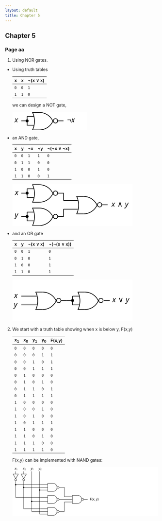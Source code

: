 ```yaml
---
layout: default
title: Chapter 5
---
```


## Chapter 5

### Page aa
1.  Using NOR gates.
   * Using truth tables

     |  x  |  x  | &not;(x &or; x) |
     |-----|-----|-----------------|
     | `0` | `0` |        `1`      |
     | `1` | `1` |        `0`      |

      we can design a NOT gate,
        
     ![](./assets/images/ch_05/NOT_from_NOR.svg)
    
   * an AND gate,

        |  x  |  y  | &not;x | &not;y | &not;(&not;x &or; &not;x) |
        |-----|-----|--------|--------|---------------------------|
        | `0` | `0` |  `1`   |  `1`   |            `0`            |
        | `0` | `1` |  `1`   |  `0`   |            `0`            |
        | `1` | `0` |  `0`   |  `1`   |            `0`            |
        | `1` | `1` |  `0`   |  `0`   |            `1`            |
       
        ![](./assets/images/ch_05/AND_from_NOR.svg)
    
   * and an OR gate

        |  x  |  y  | &not;(x &or; x) | &not;(&not;(x &or; x)) |
        |-----|-----|-----------------|------------------------|
        | `0` | `0` |       `1`       |          `0`           |
        | `0` | `1` |       `0`       |          `1`           |
        | `1` | `0` |       `0`       |          `1`           |
        | `1` | `1` |       `0`       |          `1`           |
        
        ![](./assets/images/ch_05/OR_from_NOR.svg)
    
2. We start with a truth table showing when x is below y, F(x,y)

    |x<sub>1</sub>|x<sub>0</sub>|y<sub>1</sub>|y<sub>0</sub>| F(x,y) |
    |-------------|-------------|-------------|-------------|--------|
    |     `0`     |     `0`     |     `0`     |     `0`     |  `0`   |
    |     `0`     |     `0`     |     `0`     |     `1`     |  `1`   |
    |     `0`     |     `0`     |     `1`     |     `0`     |  `1`   |
    |     `0`     |     `0`     |     `1`     |     `1`     |  `1`   |
    |     `0`     |     `1`     |     `0`     |     `0`     |  `0`   |
    |     `0`     |     `1`     |     `0`     |     `1`     |  `0`   |
    |     `0`     |     `1`     |     `1`     |     `0`     |  `1`   |
    |     `0`     |     `1`     |     `1`     |     `1`     |  `1`   |
    |     `1`     |     `0`     |     `0`     |     `0`     |  `0`   |
    |     `1`     |     `0`     |     `0`     |     `1`     |  `0`   |
    |     `1`     |     `0`     |     `1`     |     `0`     |  `0`   |
    |     `1`     |     `0`     |     `1`     |     `1`     |  `1`   |
    |     `1`     |     `1`     |     `0`     |     `0`     |  `0`   |
    |     `1`     |     `1`     |     `0`     |     `1`     |  `0`   |
    |     `1`     |     `1`     |     `1`     |     `0`     |  `0`   |
    |     `1`     |     `1`     |     `1`     |     `1`     |  `0`   |

    F(x,y) can be implemented with NAND gates:

    ![](./assets/images/ch_05/below_condition.svg)
    